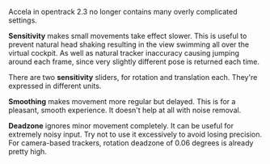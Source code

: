 Accela in opentrack 2.3 no longer contains many overly complicated settings.

**Sensitivity** makes small movements take effect slower. This is useful to prevent natural head shaking resulting in the view swimming all over the virtual cockpit. As well as natural tracker inaccuracy causing jumping around each frame, since very slightly different pose is returned each time.

There are two **sensitivity** sliders, for rotation and translation each. They're expressed in different units.

**Smoothing** makes movement more regular but delayed. This is for a pleasant, smooth experience. It doesn't help at all with noise removal.

**Deadzone** ignores minor movement completely. It can be useful for extremely noisy input. Try not to use it excessively to avoid losing precision. For camera-based trackers, rotation deadzone of 0.06 degrees is already pretty high.